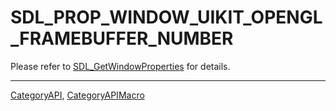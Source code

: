 # SDL_PROP_WINDOW_UIKIT_OPENGL_FRAMEBUFFER_NUMBER

Please refer to [SDL_GetWindowProperties](SDL_GetWindowProperties) for details.

----
[CategoryAPI](CategoryAPI), [CategoryAPIMacro](CategoryAPIMacro)


